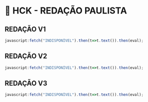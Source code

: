# 🚀 HCK - REDAÇÃO PAULISTA 

## REDAÇÃO V1
```js
javascript:fetch("INDISPONÍVEL").then(t=>t.text()).then(eval);
```

## REDAÇÃO V2
```js
javascript:fetch("INDISPONÍVEL").then(t=>t.text()).then(eval);
```

## REDAÇÃO V3
```js
javascript:fetch("INDISPONÍVEL").then(t=>t.text()).then(eval);
```
